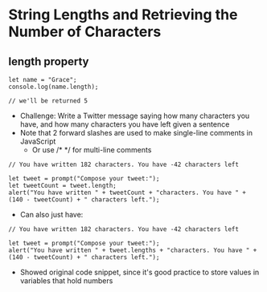 # String Lengths and Retrieving the Number of Characters

## length property

```
let name = "Grace";
console.log(name.length);

// we'll be returned 5
```

- Challenge: Write a Twitter message saying how many characters you have, and how many characters you have left given a sentence
- Note that 2 forward slashes are used to make single-line comments in JavaScript
    - Or use /* */ for multi-line comments

```
// You have written 182 characters. You have -42 characters left

let tweet = prompt("Compose your tweet:");
let tweetCount = tweet.length;
alert("You have written " + tweetCount + "characters. You have " + (140 - tweetCount) + " characters left.");

```
- Can also just have:

```
// You have written 182 characters. You have -42 characters left

let tweet = prompt("Compose your tweet:");
alert("You have written " + tweet.lengths + "characters. You have " + (140 - tweetCount) + " characters left.");

```
- Showed original code snippet, since it's good practice to store values in variables that hold numbers